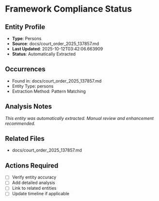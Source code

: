 # Framework Compliance Status

## Entity Profile
- **Type**: Persons
- **Source**: docs/court_order_2025_137857.md
- **Last Updated**: 2025-10-12T03:42:06.663909
- **Status**: Automatically Extracted

## Occurrences
- Found in: docs/court_order_2025_137857.md
- Entity Type: persons
- Extraction Method: Pattern Matching

## Analysis Notes
*This entity was automatically extracted. Manual review and enhancement recommended.*

## Related Files
- docs/court_order_2025_137857.md

## Actions Required
- [ ] Verify entity accuracy
- [ ] Add detailed analysis
- [ ] Link to related entities
- [ ] Update timeline if applicable
